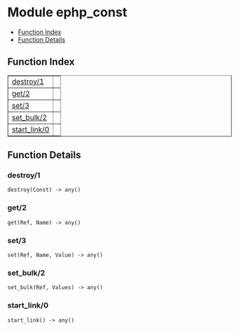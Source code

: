 

# Module ephp_const #
* [Function Index](#index)
* [Function Details](#functions)

<a name="index"></a>

## Function Index ##


<table width="100%" border="1" cellspacing="0" cellpadding="2" summary="function index"><tr><td valign="top"><a href="#destroy-1">destroy/1</a></td><td></td></tr><tr><td valign="top"><a href="#get-2">get/2</a></td><td></td></tr><tr><td valign="top"><a href="#set-3">set/3</a></td><td></td></tr><tr><td valign="top"><a href="#set_bulk-2">set_bulk/2</a></td><td></td></tr><tr><td valign="top"><a href="#start_link-0">start_link/0</a></td><td></td></tr></table>


<a name="functions"></a>

## Function Details ##

<a name="destroy-1"></a>

### destroy/1 ###

`destroy(Const) -> any()`

<a name="get-2"></a>

### get/2 ###

`get(Ref, Name) -> any()`

<a name="set-3"></a>

### set/3 ###

`set(Ref, Name, Value) -> any()`

<a name="set_bulk-2"></a>

### set_bulk/2 ###

`set_bulk(Ref, Values) -> any()`

<a name="start_link-0"></a>

### start_link/0 ###

`start_link() -> any()`

